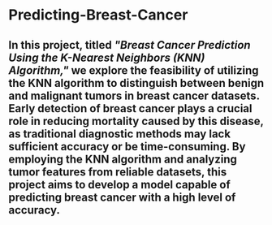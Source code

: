 ﻿# Predicting-Breast-Cancer
In this project, titled *"Breast Cancer Prediction Using the K-Nearest Neighbors (KNN) Algorithm,"* we explore the feasibility of utilizing the KNN algorithm to distinguish between benign and malignant tumors in breast cancer datasets. Early detection of breast cancer plays a crucial role in reducing mortality caused by this disease, as traditional diagnostic methods may lack sufficient accuracy or be time-consuming. By employing the KNN algorithm and analyzing tumor features from reliable datasets, this project aims to develop a model capable of predicting breast cancer with a high level of accuracy.
-------------------------------------------------------------------------------------------------------------------------------
